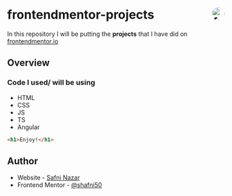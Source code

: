 # frontendmentor-projects <img src="https://asset.brandfetch.io/id-7PJzcYu/idDksQWGNy.jpeg" alt="frontend-mentor icon" style="border-radius: 50%; height: 30px; float: right;">

In this repository I will be putting the <b>projects</b> that I have did on <a href="https://www.frontendmentor.io/home">frontendmentor.io</a>

## Overview
### Code I used/ will be using

- HTML
- CSS 
- JS
- TS
- Angular

```html
<h1>Enjoy!</h1>
```

## Author

- Website - [Safni Nazar](https://linktr.ee/shafni50)
- Frontend Mentor - [@shafni50](https://www.frontendmentor.io/profile/shafni50)
